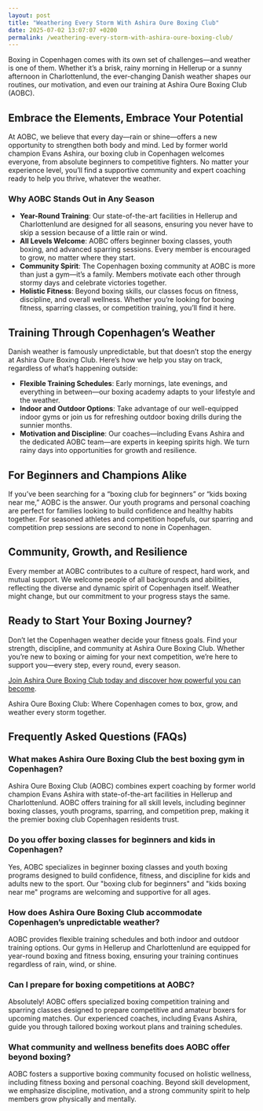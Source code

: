 ```yaml
---
layout: post
title: "Weathering Every Storm With Ashira Oure Boxing Club"
date: 2025-07-02 13:07:07 +0200
permalink: /weathering-every-storm-with-ashira-oure-boxing-club/
---
```

Boxing in Copenhagen comes with its own set of challenges—and weather is one of them. Whether it’s a brisk, rainy morning in Hellerup or a sunny afternoon in Charlottenlund, the ever-changing Danish weather shapes our routines, our motivation, and even our training at Ashira Oure Boxing Club (AOBC).

## Embrace the Elements, Embrace Your Potential

At AOBC, we believe that every day—rain or shine—offers a new opportunity to strengthen both body and mind. Led by former world champion Evans Ashira, our boxing club in Copenhagen welcomes everyone, from absolute beginners to competitive fighters. No matter your experience level, you’ll find a supportive community and expert coaching ready to help you thrive, whatever the weather.

### Why AOBC Stands Out in Any Season

- **Year-Round Training**: Our state-of-the-art facilities in Hellerup and Charlottenlund are designed for all seasons, ensuring you never have to skip a session because of a little rain or wind.  
- **All Levels Welcome**: AOBC offers beginner boxing classes, youth boxing, and advanced sparring sessions. Every member is encouraged to grow, no matter where they start.
- **Community Spirit**: The Copenhagen boxing community at AOBC is more than just a gym—it’s a family. Members motivate each other through stormy days and celebrate victories together.
- **Holistic Fitness**: Beyond boxing skills, our classes focus on fitness, discipline, and overall wellness. Whether you’re looking for boxing fitness, sparring classes, or competition training, you’ll find it here.

## Training Through Copenhagen’s Weather

Danish weather is famously unpredictable, but that doesn’t stop the energy at Ashira Oure Boxing Club. Here’s how we help you stay on track, regardless of what’s happening outside:

- **Flexible Training Schedules**: Early mornings, late evenings, and everything in between—our boxing academy adapts to your lifestyle and the weather.
- **Indoor and Outdoor Options**: Take advantage of our well-equipped indoor gyms or join us for refreshing outdoor boxing drills during the sunnier months.
- **Motivation and Discipline**: Our coaches—including Evans Ashira and the dedicated AOBC team—are experts in keeping spirits high. We turn rainy days into opportunities for growth and resilience.

## For Beginners and Champions Alike

If you’ve been searching for a “boxing club for beginners” or “kids boxing near me,” AOBC is the answer. Our youth programs and personal coaching are perfect for families looking to build confidence and healthy habits together. For seasoned athletes and competition hopefuls, our sparring and competition prep sessions are second to none in Copenhagen.

## Community, Growth, and Resilience

Every member at AOBC contributes to a culture of respect, hard work, and mutual support. We welcome people of all backgrounds and abilities, reflecting the diverse and dynamic spirit of Copenhagen itself. Weather might change, but our commitment to your progress stays the same.

## Ready to Start Your Boxing Journey?

Don’t let the Copenhagen weather decide your fitness goals. Find your strength, discipline, and community at Ashira Oure Boxing Club. Whether you’re new to boxing or aiming for your next competition, we’re here to support you—every step, every round, every season.

[Join Ashira Oure Boxing Club today and discover how powerful you can become](https://www.ashiraoure.com/).

Ashira Oure Boxing Club: Where Copenhagen comes to box, grow, and weather every storm together.

## Frequently Asked Questions (FAQs)

### What makes Ashira Oure Boxing Club the best boxing gym in Copenhagen?

Ashira Oure Boxing Club (AOBC) combines expert coaching by former world champion Evans Ashira with state-of-the-art facilities in Hellerup and Charlottenlund. AOBC offers training for all skill levels, including beginner boxing classes, youth programs, sparring, and competition prep, making it the premier boxing club Copenhagen residents trust.

### Do you offer boxing classes for beginners and kids in Copenhagen?

Yes, AOBC specializes in beginner boxing classes and youth boxing programs designed to build confidence, fitness, and discipline for kids and adults new to the sport. Our "boxing club for beginners" and "kids boxing near me" programs are welcoming and supportive for all ages.

### How does Ashira Oure Boxing Club accommodate Copenhagen’s unpredictable weather?

AOBC provides flexible training schedules and both indoor and outdoor training options. Our gyms in Hellerup and Charlottenlund are equipped for year-round boxing and fitness boxing, ensuring your training continues regardless of rain, wind, or shine.

### Can I prepare for boxing competitions at AOBC?

Absolutely! AOBC offers specialized boxing competition training and sparring classes designed to prepare competitive and amateur boxers for upcoming matches. Our experienced coaches, including Evans Ashira, guide you through tailored boxing workout plans and training schedules.

### What community and wellness benefits does AOBC offer beyond boxing?

AOBC fosters a supportive boxing community focused on holistic wellness, including fitness boxing and personal coaching. Beyond skill development, we emphasize discipline, motivation, and a strong community spirit to help members grow physically and mentally.

<script type="application/ld+json">
{
  "@context": "https://schema.org",
  "@type": "BlogPosting",
  "headline": "Weathering Every Storm With Ashira Oure Boxing Club",
  "description": "Boxing in Copenhagen comes with its own set of challenges—and weather is one of them. Ashira Oure Boxing Club offers year-round training in Hellerup and Charlottenlund, welcoming all levels from beginners to competitive fighters.",
  "author": {
    "@type": "Person",
    "name": "Evans Ashira"
  },
  "datePublished": "2024-06-01",
  "mainEntityOfPage": {
    "@type": "WebPage",
    "@id": "https://www.ashiraoure.com/blog/weathering-every-storm"
  },
  "publisher": {
    "@type": "Person",
    "name": "Evans Ashira"
  },
  "keywords": "ashira oure boxing club, ashira oure, aobc, evans ashira, ashira boxing, boxing club copenhagen, boxing gym copenhagen, boxing copenhagen, hellerup boxing gym, copenhagen boxing club, bokseklub københavn, beginner boxing classes, boxing club for beginners, boxing academy, youth boxing, kids boxing near me, boxing classes, sparring classes, boxing competition training, boxing training for kids, amateur boxing club, ashira wellness, yuna ashira, lucas ashira, mino ashira, oure fitness, oure nature, boxing fitness, fitness boxing, gym with boxing, boxing and fitness classes, boxing community, how to train for boxing, boxing drills, boxing sparring rules, boxing workout plan, boxing training schedule, boxing safety tips, first boxing class, evans fitness club, richard olsen boksning, asura boxing club, warrior fight club boxing academy, odyssey boxing club, kickboxing and boxing gym"
}
</script>

<script type="application/ld+json">
{
  "@context": "https://schema.org",
  "@type": "FAQPage",
  "mainEntity": [
    {
      "@type": "Question",
      "name": "What makes Ashira Oure Boxing Club the best boxing gym in Copenhagen?",
      "acceptedAnswer": {
        "@type": "Answer",
        "text": "Ashira Oure Boxing Club (AOBC) combines expert coaching by former world champion Evans Ashira with state-of-the-art facilities in Hellerup and Charlottenlund. AOBC offers training for all skill levels, including beginner boxing classes, youth programs, sparring, and competition prep, making it the premier boxing club Copenhagen residents trust."
      }
    },
    {
      "@type": "Question",
      "name": "Do you offer boxing classes for beginners and kids in Copenhagen?",
      "acceptedAnswer": {
        "@type": "Answer",
        "text": "Yes, AOBC specializes in beginner boxing classes and youth boxing programs designed to build confidence, fitness, and discipline for kids and adults new to the sport. Our \"boxing club for beginners\" and \"kids boxing near me\" programs are welcoming and supportive for all ages."
      }
    },
    {
      "@type": "Question",
      "name": "How does Ashira Oure Boxing Club accommodate Copenhagen’s unpredictable weather?",
      "acceptedAnswer": {
        "@type": "Answer",
        "text": "AOBC provides flexible training schedules and both indoor and outdoor training options. Our gyms in Hellerup and Charlottenlund are equipped for year-round boxing and fitness boxing, ensuring your training continues regardless of rain, wind, or shine."
      }
    },
    {
      "@type": "Question",
      "name": "Can I prepare for boxing competitions at AOBC?",
      "acceptedAnswer": {
        "@type": "Answer",
        "text": "Absolutely! AOBC offers specialized boxing competition training and sparring classes designed to prepare competitive and amateur boxers for upcoming matches. Our experienced coaches, including Evans Ashira, guide you through tailored boxing workout plans and training schedules."
      }
    },
    {
      "@type": "Question",
      "name": "What community and wellness benefits does AOBC offer beyond boxing?",
      "acceptedAnswer": {
        "@type": "Answer",
        "text": "AOBC fosters a supportive boxing community focused on holistic wellness, including fitness boxing and personal coaching. Beyond skill development, we emphasize discipline, motivation, and a strong community spirit to help members grow physically and mentally."
      }
    }
  ]
}
</script>